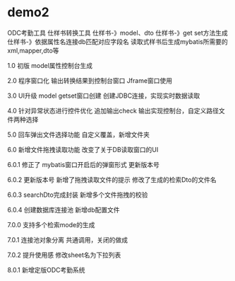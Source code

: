 # demo2

ODC考勤工具
仕样书转换工具
仕样书-》model、dto
仕样书-》get set方法生成
仕样书-》依据属性名连接db匹配对应字段名
读取式样书后生成mybatis所需要的xml,mapper,dto等

1.0
初版
model属性控制台生成

2.0
程序窗口化
输出转换结果到控制台窗口
Jframe窗口使用

3.0
UI升级
model getset窗口创建
创建JDBC连接，实现实时数据读取

4.0
针对异常状态进行控件优化
追加输出check
输出实现控制台，自定义路径文件两种选择

5.0
回车弹出文件选择功能
自定义覆盖，新增文件夹

6.0
新增文件拖拽读取功能
改变了关于DB读取窗口的UI

6.0.1
修正了 mybatis窗口开启后的弹窗形式
更新版本号

6.0.2 
更新版本号
新增了拖拽读取文件的提示
修改了生成的检索Dto的文件名

6.0.3
searchDto完成封装
新增多个文件拖拽的校验

6.0.4
创建数据库连接池
新增db配置文件

7.0.0
支持多个检索mode的生成

7.0.1
连接池对象分离
共通调用，关闭的做成

7.0.2
提升使用感
修改sheet名为下拉列表

8.0.1
新增定版ODC考勤系统

